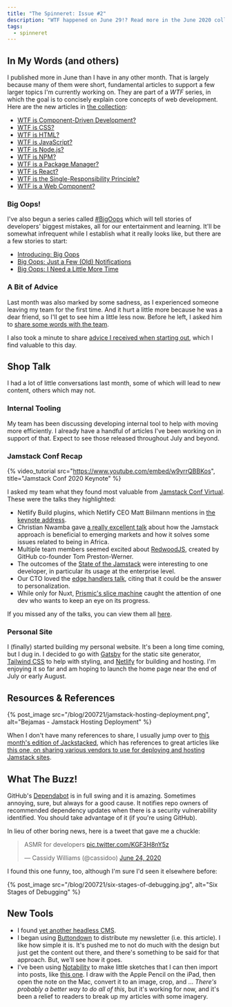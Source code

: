 ```yaml
---
title: "The Spinneret: Issue #2"
description: "WTF happened on June 29!? Read more in the June 2020 collection of web development articles, shop talk, news, and tools."
tags:
  - spinneret
---
```


## In My Words (and others)

I published more in June than I have in any other month. That is largely because many of them were short, fundamental articles to support a few larger topics I'm currently working on. They are part of a _WTF_ series, in which the goal is to concisely explain core concepts of web development. Here are the new articles in [the collection](/blog/tag/wtf):

- [WTF is Component-Driven Development?](/blog/wtf-is-component-driven-development)
- [WTF is CSS?](/blog/wtf-is-css)
- [WTF is HTML?](/blog/wtf-is-html)
- [WTF is JavaScript?](/blog/wtf-is-javascript)
- [WTF is Node.js?](/blog/wtf-is-node)
- [WTF is NPM?](/blog/wtf-is-npm)
- [WTF is a Package Manager?](/blog/wtf-is-a-package-manager)
- [WTF is React?](/blog/wtf-is-react)
- [WTF is the Single-Responsibility Principle?](/blog/wtf-is-single-responsibility-principle)
- [WTF is a Web Component?](/blog/wtf-is-a-web-component)

### Big Oops!

I've also begun a series called [#BigOops](/blog/tag/big-oops) which will tell stories of developers' biggest mistakes, all for our entertainment and learning. It'll be somewhat infrequent while I establish what it really looks like, but there are a few stories to start:

- [Introducing: Big Oops](/blog/big-oops)
- [Big Oops: Just a Few (Old) Notifications](/blog/big-oops-few-old-notifications)
- [Big Oops: I Need a Little More Time](/blog/big-oops-need-more-time)

### A Bit of Advice

Last month was also marked by some sadness, as I experienced someone leaving my team for the first time. And it hurt a little more because he was a dear friend, so I'll get to see him a little less now. Before he left, I asked him to [share some words with the team](/blog/wise-words-from-warren).

I also took a minute to share [advice I received when starting out](/blog/put-everything-on-github), which I find valuable to this day.

## Shop Talk

I had a lot of little conversations last month, some of which will lead to new content, others which may not.

### Internal Tooling

My team has been discussing developing internal tool to help with moving more efficiently. I already have a handful of articles I've been working on in support of that. Expect to see those released throughout July and beyond.

### Jamstack Conf Recap

{% video_tutorial
    src="https://www.youtube.com/embed/w9yrrQBBKos",
    title="Jamstack Conf 2020 Keynote" %}

I asked my team what they found most valuable from [Jamstack Conf Virtual](https://jamstackconf.com/virtual/). These were the talks they highlighted:

- Netlify Build plugins, which Netlify CEO Matt Biilmann mentions in [the keynote address](https://youtu.be/w9yrrQBBKos).
- Christian Nwamba gave [a really excellent talk](https://youtu.be/cvHYOtkQl7w) about how the Jamstack approach is beneficial to emerging markets and how it solves some issues related to being in Africa.
- Multiple team members seemed excited about [RedwoodJS](https://youtu.be/NWCECB-GlWI), created by GitHub co-founder Tom Preston-Werner.
- The outcomes of the [State of the Jamstack](https://youtu.be/nPcSxIkt5-I) were interesting to one developer, in particular its usage at the enterprise level.
- Our CTO loved the [edge handlers talk](https://youtu.be/D44n8YVb5iI), citing that it could be the answer to personalization.
- While only for Nuxt, [Prismic's slice machine](https://youtu.be/-PW7zxMEptw) caught the attention of one dev who wants to keep an eye on its progress.

If you missed any of the talks, you can view them all [here](https://www.youtube.com/playlist?list=PL58Wk5g77lF8jzqp_1cViDf-WilJsAvqT).

### Personal Site

I (finally) started building my personal website. It's been a long time coming, but I dug in. I decided to go with [Gatsby](https://www.gatsbyjs.org/) for the static site generator, [Tailwind CSS](https://tailwindcss.com/) to help with styling, and [Netlify](https://netlify.com/) for building and hosting. I'm enjoying it so far and am hoping to launch the home page near the end of July or early August.

## Resources & References

{% post_image
    src="/blog/200721/jamstack-hosting-deployment.png",
    alt="Bejamas - Jamstack Hosting Deployment" %}

When I don't have many references to share, I usually jump over to [this month's edition of Jackstacked](https://jamstack.email/issues/9), which has references to great articles like [this one, on sharing various vendors to use for deploying and hosting Jamstack sites](https://bejamas.io/blog/jamstack-hosting-deployment/).

## What The Buzz!

GitHub's [Dependabot](https://github.blog/2020-06-01-keep-all-your-packages-up-to-date-with-dependabot/) is in full swing and it is amazing. Sometimes annoying, sure, but always for a good cause. It notifies repo owners of recommended dependency updates when there is a security vulnerability identified. You should take advantage of it (if you're using GitHub).

In lieu of other boring news, here is a tweet that gave me a chuckle:

<blockquote class="twitter-tweet">
  <p lang="en" dir="ltr">ASMR for developers <a href="https://t.co/KGF3H8nY5z">pic.twitter.com/KGF3H8nY5z</a></p>
  &mdash; Cassidy Williams (@cassidoo) <a href="https://twitter.com/cassidoo/status/1275605680242610177?ref_src=twsrc%5Etfw">June 24, 2020</a>
</blockquote>
<script async src="https://platform.twitter.com/widgets.js" charset="utf-8"></script>

I found this one funny, too, although I'm sure I'd seen it elsewhere before:

{% post_image
    src="/blog/200721/six-stages-of-debugging.jpg",
    alt="Six Stages of Debugging" %}

## New Tools

- I found [yet another headless CMS](https://buttercms.com/).
- I began using [Buttondown](https://buttondown.email/) to distribute my newsletter (i.e. this article). I like how simple it is. It's pushed me to not do much with the design but just get the content out there, and there's something to be said for that approach. But, we'll see how it goes.
- I've been using [Notability](https://www.gingerlabs.com/) to make little sketches that I can then import into posts, like [this one](/blog/simplify-components-by-separating-logic-from-presentation-using-adapters). I draw with the Apple Pencil on the iPad, then open the note on the Mac, convert it to an image, crop, and ... _There's probably a better way to do all of this_, but it's working for now, and it's been a relief to readers to break up my articles with some imagery.
